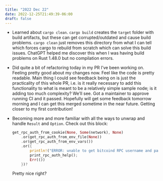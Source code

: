 ```yaml
---
title: "2022 Dec 22"
date: 2022-12-25T21:49:39-06:00
draft: false
---
```


- Learned about `cargo clean`. `cargo build` creates the `target` folder with build artifacts, but these can get corrupted/outdated and cause build problems. `cargo clean` just removes this directory from what I can tell which forces cargo to rebuild from scratch which can solve this build issues. ChatGPT helped me discover this when I was having build problems on Rust 1.48.0 but no compilation errors.

- Did quite a bit of refactoring today in my PR I’ve been working on. Feeling pretty good about my changes now. Feel like the code is pretty readable. Main thing I could see feedback being on is just the practicality of this whole PR, i.e. is it really necessary to add this functionality to what is meant to be a relatively simple sample node; is it adding too much complexity? We’ll see. Got a maintainer to approve running CI and it passed. Hopefully will get some feedback tomorrow morning and I can get this merged sometime in the near future. Getting closer to my first contribution!
- Becoming more and more familiar with all the ways to unwrap and handle `Result` and `Option`. Check out this block:
    
    ```rust
    get_rpc_auth_from_cookie(None, Some(network), None)
        .or(get_rpc_auth_from_env_file(None))
        .or(get_rpc_auth_from_env_vars())
        .or({
            println!("ERROR: unable to get bitcoind RPC username and password");
            print_rpc_auth_help();
            Err(())
        })?
    ```
    
    Pretty nice right?